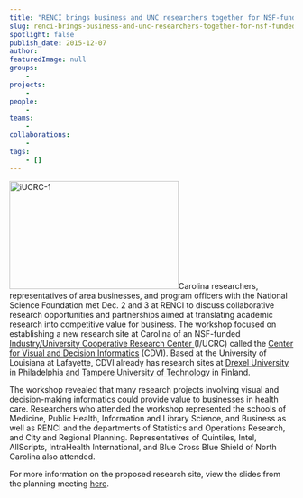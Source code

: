 ```yaml
---
title: "RENCI brings business and UNC researchers together for NSF-funded workshop"
slug: renci-brings-business-and-unc-researchers-together-for-nsf-funded-workshop
spotlight: false
publish_date: 2015-12-07
author: 
featuredImage: null
groups:
    - 
projects:
    - 
people:
    - 
teams: 
    - 
collaborations:
    - 
tags:
    - []
---
```

<p class="p1"><span class="s1"><a href="http://renci.org/wp-content/uploads/2015/12/iUCRC-1.jpg"><img class="alignright size-medium wp-image-15234" src="http://renci.org/wp-content/uploads/2015/12/iUCRC-1-300x192.jpg" alt="iUCRC-1" width="300" height="192" /></a>Carolina researchers, representatives of area
businesses, and program officers with the National Science Foundation met Dec. 2 and 3 at RENCI to discuss collaborative research opportunities and partnerships aimed at translating academic research into competitive value for business. The workshop focused on establishing a new research site at Carolina of an NSF-funded <a href="http://www.nsf.gov/eng/iip/iucrc/home.jsp" target="_blank">Industry/University Cooperative Research Center </a>(I/UCRC) called the <a href="http://www.nsfcvdi.org/" target="_blank">Center for Visual and Decision Informatics</a> (CDVI). Based at the University of Louisiana at Lafayette, CDVI already has research sites at <a href="http://drexel.edu/cci/research/centers-institutes/CVDI/" target="_blank">Drexel University</a> in Philadelphia and <a href="http://www.tut.fi/en/about-tut/news-and-events/tut-joins-the-nsf-center-devoted-to-challenges-of-big-data-p094392c2" target="_blank">Tampere University of Technology</a> in Finland. </span></p>
<p class="p1"><!--more--></p>
<p class="p1"><span class="s1">The workshop revealed that many research projects involving visual and decision-making informatics could provide value to businesses in health care. Researchers who attended the workshop represented the schools of Medicine, Public Health, Information and Library Science, and Business as well as RENCI and the departments of Statistics and Operations Research, and City and Regional Planning. Representatives of Quintiles, Intel, AllScripts, IntraHealth International, and Blue Cross Blue Shield of North Carolina also attended.</span></p>
<p class="p1"><span class="s1">For more information on the proposed research site, view the slides from the planning meeting <a href="http://iucrc.renci.org/current-workshop/" target="_blank">here</a>.</span></p>
